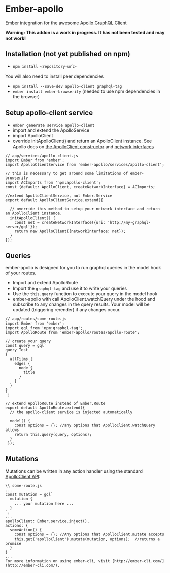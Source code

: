 # Ember-apollo

Ember integration for the awesome [Apollo GraphQL Client](http://dev.apollodata.com/)

**Warning: This addon is a work in progress. It has not been tested and may not work!**

## Installation (not yet published on npm)

* `npm install <repository-url>`

You will also need to install peer dependencies
* `npm install --save-dev apollo-client graphql-tag`
* `ember install ember-browserify` (needed to use npm dependencies in the browser)

## Setup apollo-client service

* `ember generate service apollo-client`
* import and extend the ApolloService
* import ApolloClient
* override initApolloClient() and return an ApolloClient instance. See Apollo docs on [the ApolloClient constructor](http://dev.apollodata.com/core/apollo-client-api.html#apollo-client) and [network interfaces](http://dev.apollodata.com/core/network.html)
```
// app/services/apollo-client.js
import Ember from 'ember';
import ApolloClientService from 'ember-apollo/services/apollo-client';

// this is necessary to get around some limitations of ember-browserify
import ACImports from 'npm:apollo-client';
const {default: ApolloClient, createNetworkInterface} = ACImports;

//extend ApolloClientService, not Ember.Service
export default ApolloClientService.extend({

  // override this method to setup your network interface and return an ApolloClient instance.
  initApolloClient() {
    const net = createNetworkInterface({uri: 'http://my-graphql-server/gql'});
    return new ApolloClient({networkInterface: net});
  }
});
```

## Queries
ember-apollo is designed for you to run graphql queries in the model hook of your routes.
* Import and extend ApolloRoute
* Import the `graphql-tag` and use it to write your queries
* Use the `this.query` function to execute your query in the model hook
* ember-apollo with call ApolloClient.watchQuery under the hood and subscribe to any changes in the query results. Your model will be updated (triggering rerender) if any changes occur.
```
// app/routes/some-route.js
import Ember from 'ember';
import gql from 'npm:graphql-tag';
import ApolloRoute from 'ember-apollo/routes/apollo-route';

// create your query
const query = gql`
query Test 
{
  allFilms {
    edges {
      node {
        title
      }
    }
  }
}
`;

// extend ApolloRoute instead of Ember.Route
export default ApolloRoute.extend({
  // the apollo-client service is injected automatically
  
  model() {
    const options = {}; //any options that ApolloClient.watchQuery allows
    return this.query(query, options);
  }
 });
```

## Mutations
Mutations can be written in any action handler using the standard [ApolloClient API](http://dev.apollodata.com/core/apollo-client-api.html#ApolloClient\.mutate):
```
\\ some-route.js
...
const mutation = gql`
  mutation {
    ... your mutation here ...
  }
`;
...
apolloClient: Ember.service.inject(),
actions: {
  someAction() {
    const options = {}; //Any options that ApolloClient.mutate accepts
    this.get('apolloClient').mutate(mutation, options);  //returns a promise
  }
}
...
For more information on using ember-cli, visit [http://ember-cli.com/](http://ember-cli.com/).
